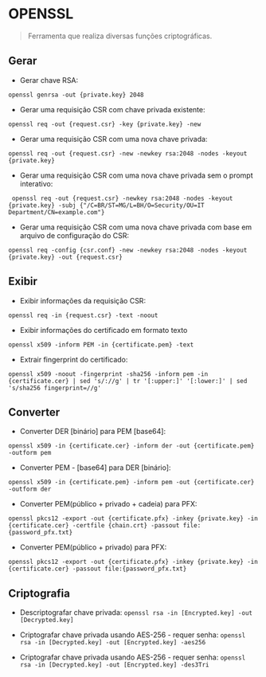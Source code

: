 # OPENSSL

> Ferramenta que realiza diversas funções criptográficas.

## Gerar

- Gerar chave RSA:

`openssl genrsa -out {private.key} 2048`

- Gerar uma requisição CSR com chave privada existente:

`openssl req -out {request.csr} -key {private.key} -new`

- Gerar uma requisição CSR com uma nova chave privada:

`openssl req -out {request.csr} -new -newkey rsa:2048 -nodes -keyout {private.key}`

- Gerar uma requisição CSR com uma nova chave privada sem o prompt interativo:

` openssl req -out {request.csr} -newkey rsa:2048 -nodes -keyout {private.key} -subj {"/C=BR/ST=MG/L=BH/O=Security/OU=IT Department/CN=example.com"}`

- Gerar uma requisição CSR com uma nova chave privada com base em arquivo de configuração do CSR:

`openssl req -config {csr.conf} -new -newkey rsa:2048 -nodes -keyout {private.key} -out {request.csr}`

## Exibir

- Exibir informações da requisição CSR:

`openssl req -in {request.csr} -text -noout`

- Exibir informações do certificado em formato texto

`openssl x509 -inform PEM -in {certificate.pem} -text`

- Extrair fingerprint do certificado:

`openssl x509 -noout -fingerprint -sha256 -inform pem -in {certificate.cer} | sed 's/://g' | tr '[:upper:]' '[:lower:]' | sed 's/sha256 fingerprint=//g'`

## Converter

- Converter DER [binário] para PEM [base64]:

`openssl x509 -in {certificate.cer} -inform der -out {certificate.pem} -outform pem`

- Converter PEM - [base64] para DER [binário]:

`openssl x509 -in {certificate.pem} -inform pem -out {certificate.cer} -outform der`

- Converter PEM(público + privado + cadeia) para PFX:

`openssl pkcs12 -export -out {certificate.pfx} -inkey {private.key} -in {certificate.cer} -certfile {chain.crt} -passout file:{password_pfx.txt}`

- Converter PEM(público + privado) para PFX:

`openssl pkcs12 -export -out {certificate.pfx} -inkey {private.key} -in {certificate.cer} -passout file:{password_pfx.txt}`

## Criptografia

- Descriptografar chave privada:
`openssl rsa -in [Encrypted.key] -out [Decrypted.key]`

- Criptografar chave privada usando AES-256 - requer senha:
`openssl rsa -in [Decrypted.key] -out [Encrypted.key] -aes256`

- Criptografar chave privada usando AES-256 - requer senha:
`openssl rsa -in [Decrypted.key] -out [Encrypted.key] -des3Tri`